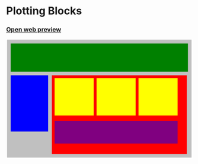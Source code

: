 # Plotting Blocks
### [Open web preview ](https://html-preview.github.io/?url=https://github.com/ahmadlatif1/Axsos/blob/main/Web_fundamentals/CSS/plotting_blocks/index.html)

![alt text](image.png)